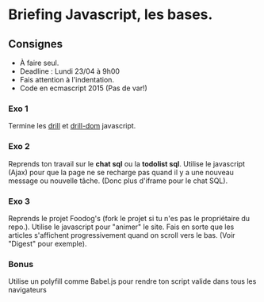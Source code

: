 # Briefing  Javascript, les bases.

## Consignes 

- À faire seul.
- Deadline : Lundi 23/04 à 9h00
- Fais attention à l'indentation.
- Code en ecmascript 2015 (Pas de var!) 

### Exo 1
Termine les [drill](./exercices)  et [drill-dom](./exercices-DOM) javascript.

### Exo 2
Reprends ton travail sur le **chat sql** ou la **todolist sql**. Utilise le javascript (Ajax) pour que la page ne se recharge pas quand il y a une nouveau message ou nouvelle tâche. (Donc plus d'iframe pour le chat SQL). 

### Exo 3
Reprends le projet Foodog's  (fork le projet si tu n'es pas le propriétaire du repo.). Utilise le javascript pour "animer" le site. Fais en sorte que les articles s'affichent progressivement quand on scroll vers le bas. (Voir "Digest" pour exemple). 

### Bonus 
Utilise un polyfill comme Babel.js pour rendre ton script valide dans tous les navigateurs

 
